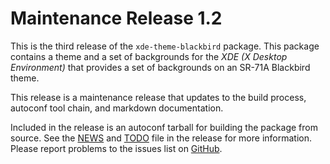 [xde-theme-blackbird -- release notes.  2021-12-07]: #

Maintenance Release 1.2
=======================

This is the third release of the `xde-theme-blackbird` package.  This
package contains a theme and a set of backgrounds for the _XDE (X
Desktop Environment)_ that provides a set of backgrounds on an
SR-71A Blackbird theme.

This release is a maintenance release that updates to the build
process, autoconf tool chain, and markdown documentation.

Included in the release is an autoconf tarball for building the package
from source.  See the [NEWS](NEWS) and [TODO](TODO) file in the release
for more information.  Please report problems to the issues list on
[GitHub](https://github.com/bbidulock/xde-theme-blackbird/issues).

[ vim: set ft=markdown sw=4 tw=72 nocin nosi fo+=tcqlorn spell: ]: #
